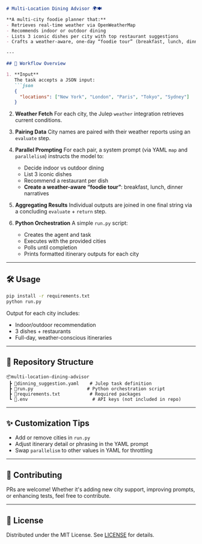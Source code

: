 

````markdown
# Multi‑Location Dining Advisor 🌍🍽️

**A multi-city foodie planner that:**
- Retrieves real-time weather via OpenWeatherMap  
- Recommends indoor or outdoor dining  
- Lists 3 iconic dishes per city with top restaurant suggestions  
- Crafts a weather-aware, one-day “foodie tour” (breakfast, lunch, dinner narratives)  

---

## 🧠 Workflow Overview

1. **Input**  
   The task accepts a JSON input:
   ```json
   {
     "locations": ["New York", "London", "Paris", "Tokyo", "Sydney"]
   }
````

2. **Weather Fetch**
   For each city, the Julep `weather` integration retrieves current conditions.

3. **Pairing Data**
   City names are paired with their weather reports using an `evaluate` step.

4. **Parallel Prompting**
   For each pair, a system prompt (via YAML `map` and `parallelism`) instructs the model to:

   * Decide indoor vs outdoor dining
   * List 3 iconic dishes
   * Recommend a restaurant per dish
   * **Create a weather-aware “foodie tour”**: breakfast, lunch, dinner narratives

5. **Aggregating Results**
   Individual outputs are joined in one final string via a concluding `evaluate` + `return` step.

6. **Python Orchestration**
   A simple `run.py` script:

   * Creates the agent and task
   * Executes with the provided cities
   * Polls until completion
   * Prints formatted itinerary outputs for each city

---

## 🛠️ Usage

```bash
pip install -r requirements.txt
python run.py
```

Output for each city includes:

* Indoor/outdoor recommendation
* 3 dishes + restaurants
* Full-day, weather-conscious itineraries

---

## 📁 Repository Structure

```
📦multi-location-dining-advisor
 ┣ 📄dinning_suggestion.yaml    # Julep task definition
 ┣ 📄run.py                    # Python orchestration script
 ┣ 📄requirements.txt           # Required packages
 ┗ 📄.env                        # API keys (not included in repo)
```

---

## ✨ Customization Tips

* Add or remove cities in `run.py`
* Adjust itinerary detail or phrasing in the YAML prompt
* Swap `parallelism` to other values in YAML for throttling

---

## 🤝 Contributing

PRs are welcome! Whether it's adding new city support, improving prompts, or enhancing tests, feel free to contribute.

---

## 📄 License

Distributed under the MIT License. See [LICENSE](LICENSE) for details.

